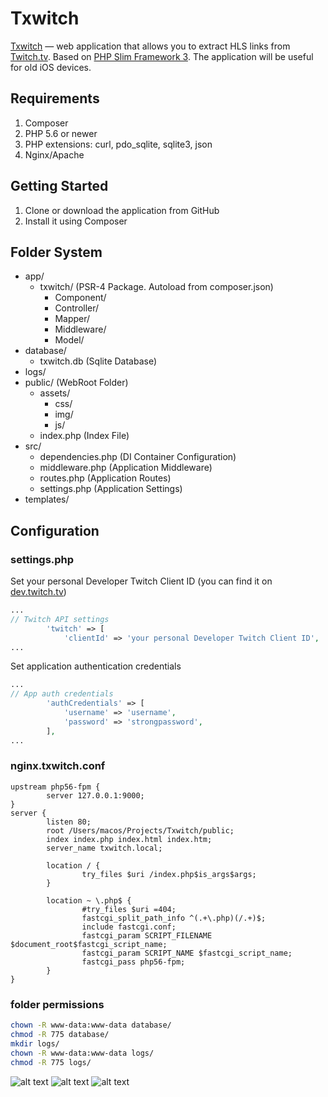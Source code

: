 Txwitch
=======
[Txwitch](https://github.com/henarozz/Txwitch) — web application that allows you to extract HLS links from [Twitch.tv](https://www.twitch.tv). Based on [PHP Slim Framework 3](http://www.slimframework.com). The application will be useful for old iOS devices.

Requirements
---------------
1. Composer
2. PHP 5.6 or newer
3. PHP extensions: curl, pdo_sqlite, sqlite3, json
4. Nginx/Apache

Getting Started
---------------
1. Clone or download the application from GitHub
2. Install it using Composer

Folder System
---------------
* app/
    * txwitch/ (PSR-4 Package. Autoload from composer.json)
        * Component/
        * Controller/
        * Mapper/
        * Middleware/
        * Model/
* database/
    * txwitch.db (Sqlite Database)
* logs/
* public/ (WebRoot Folder)
    * assets/
        * css/
        * img/
        * js/
    * index.php (Index File)
* src/
    * dependencies.php (DI Container Configuration)
    * middleware.php (Application Middleware)
    * routes.php (Application Routes)
    * settings.php (Application Settings)
* templates/

Configuration
---------------
### settings.php
Set your personal Developer Twitch Client ID (you can find it on [dev.twitch.tv](https://dev.twitch.tv))
```php
...
// Twitch API settings
        'twitch' => [
            'clientId' => 'your personal Developer Twitch Client ID',
...
```

Set application authentication credentials
```php
...
// App auth credentials
        'authCredentials' => [
            'username' => 'username',
            'password' => 'strongpassword',
        ],
...
```
### nginx.txwitch.conf
```nginx
upstream php56-fpm {
        server 127.0.0.1:9000;
}
server {
        listen 80;
        root /Users/macos/Projects/Txwitch/public;
        index index.php index.html index.htm;
        server_name txwitch.local;

        location / {
                try_files $uri /index.php$is_args$args;
        }

        location ~ \.php$ {
                #try_files $uri =404;
                fastcgi_split_path_info ^(.+\.php)(/.+)$;
                include fastcgi.conf;
                fastcgi_param SCRIPT_FILENAME $document_root$fastcgi_script_name;
                fastcgi_param SCRIPT_NAME $fastcgi_script_name;
                fastcgi_pass php56-fpm;
        }
}
```
### folder permissions
```bash
chown -R www-data:www-data database/
chmod -R 775 database/
mkdir logs/
chown -R www-data:www-data logs/
chmod -R 775 logs/
```

![alt text](https://dl.dropboxusercontent.com/s/kbpec5te8dzi6dl/twitchhls_games.png)
![alt text](https://dl.dropboxusercontent.com/s/xv5lmreubo3prfg/twitchhls_streams.png)
![alt text](https://dl.dropboxusercontent.com/s/h00i34qv5gwjsic/twitchhls_channel.png)
